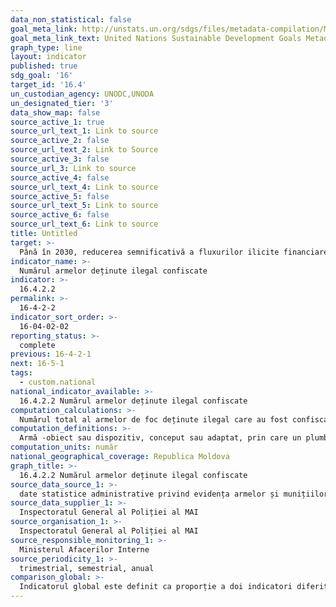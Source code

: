 ```yaml
---
data_non_statistical: false
goal_meta_link: http://unstats.un.org/sdgs/files/metadata-compilation/Metadata-Goal-16.pdf
goal_meta_link_text: United Nations Sustainable Development Goals Metadata (pdf 1361kB)
graph_type: line
layout: indicator
published: true
sdg_goal: '16'
target_id: '16.4'
un_custodian_agency: UNODC,UNODA
un_designated_tier: '3'
data_show_map: false
source_active_1: true
source_url_text_1: Link to source
source_active_2: false
source_url_text_2: Link to Source
source_active_3: false
source_url_3: Link to source
source_active_4: false
source_url_text_4: Link to source
source_active_5: false
source_url_text_5: Link to source
source_active_6: false
source_url_text_6: Link to source
title: Untitled
target: >-
  Până în 2030, reducerea semnificativă a fluxurilor ilicite financiare și de armament, consolidarea  recuperării și returnării bunurilor furate și combaterea tuturor formelor de crimă organizată
indicator_name: >-
  Numărul armelor deținute ilegal confiscate
indicator: >-
  16.4.2.2
permalink: >-
  16-4-2-2
indicator_sort_order: >-
  16-04-02-02
reporting_status: >-
  complete
previous: 16-4-2-1
next: 16-5-1
tags:
  - custom.national
national_indicator_available: >-
  16.4.2.2 Numărul armelor deținute ilegal confiscate
computation_calculations: >-
  Numărul total al armelor de foc deținute ilegal care au fost confiscate în anul de referință.
computation_definitions: >-
  Armă -obiect sau dispozitiv, conceput sau adaptat, prin care un plumb, un glonț ori un alt proiectil sau o substanță nocivă gazoasă, lichidă ori în altă stare, pot fi descărcate cu ajutorul unei presiuni explozive, gazoase sau atmosferice ori prin intermediul unor alți agenți propulsori, în măsura în care se regăsește în una din categoriile prevăzute la anexa nr. 1 din Legea  nr. 130 nr.130 din  08.06.2012 privind regimul armelor și al munițiilor cu destinație civilă. Deținere ilegală a unei arme de foc - deținerea fără autorizația corespunzătoare emisă de către autoritatea competentă a unei arme de foc. Ministerul Afacerilor Interne este autoritatea competentă care exercită autorizarea, evidența, controlul și supravegherea privind deținerea, portul și folosirea armelor și a munițiilor, precum și privind operațiunile cu acestea, fiind unica autoritate competentă care reprezintă Republica Moldova în cadrul transferurilor și notificărilor privind armele și munițiile.
computation_units: număr
national_geographical_coverage: Republica Moldova
graph_title: >-
  16.4.2.2 Numărul armelor deținute ilegal confiscate
source_data_source_1: >-
  date statistice administrative privind evidența armelor și munițiilor cu destinație civilă
source_data_supplier_1: >-
  Inspectoratul General al Poliției al MAI
source_organisation_1: >-
  Inspectoratul General al Poliției al MAI
source_responsible_monitoring_1: >-
  Ministerul Afacerilor Interne
source_periodicity_1: >-
  trimestrial, semestrial, anual
comparison_global: >-
  Indicatorul global este definit ca proporție a doi indicatori diferiți de cel național. Cel național este doar o parte a numărătorului indicatorului global și este definit ca număr absolut
---
```

